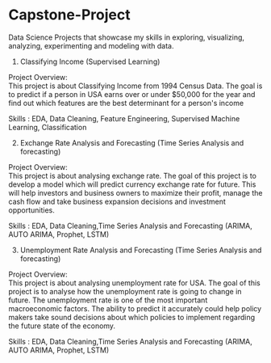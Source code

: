 # Capstone-Project
Data Science Projects that showcase my skills in exploring, visualizing, analyzing, experimenting and modeling with data. 

1. Classifying Income (Supervised Learning)

Project Overview:  
This project is about Classifying Income from 1994 Census Data. The goal is to predict if a person in USA earns over or under $50,000 for the year and find out which features are the best determinant for a person's income 

Skills : EDA, Data Cleaning, Feature Engineering, Supervised Machine Learning, Classification


2. Exchange Rate Analysis and Forecasting (Time Series Analysis and forecasting)

Project Overview:  
This project is about analysing exchange rate. The goal of this project is to develop a model which will predict currency exchange rate for future. This will help investors and business owners to maximize their profit, manage the cash flow and take business expansion decisions and investment opportunities.

Skills : EDA, Data Cleaning,Time Series Analysis and Forecasting (ARIMA, AUTO ARIMA, Prophet, LSTM)

3. Unemployment Rate Analysis and Forecasting (Time Series Analysis and forecasting)

Project Overview:  
This project is about analysing unemployment rate for USA. The goal of this project is to analyse how the unemployment rate is going to change in future. The unemployment rate is one of the most important macroeconomic factors. The ability to predict it accurately could help policy makers take sound decisions about which policies to implement regarding the future state of the economy. 

Skills : EDA, Data Cleaning,Time Series Analysis and Forecasting (ARIMA, AUTO ARIMA, Prophet, LSTM)

